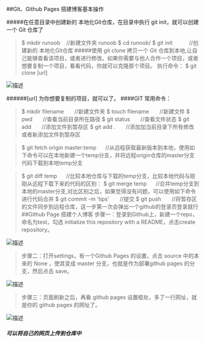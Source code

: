 ##Git、Github Pages 搭建博客基本操作

#####在任意目录中创建新的 本地化Git仓库，在目录中执行 git init，就可以创建一个 Git 仓库了
>$ mkdir runoob     &nbsp;&nbsp;&nbsp;//新建文件夹 runoob 
>$ cd runoob/
$ git init &nbsp;&nbsp;&nbsp;&nbsp;&nbsp;&nbsp;&nbsp;&nbsp;&nbsp;&nbsp;//创建新的 本地化Git仓库
#####使用 git clone 拷贝一个 Git 仓库到本地,让自己能够查看该项目，或者进行修改。如果你需要与他人合作一个项目，或者想要复制一个项目，看看代码，你就可以克隆那个项目。 执行命令：
>$ git clone [url]

![描述](http://images2015.cnblogs.com/blog/900740/201701/900740-20170120142541109-883961146.png "图片描述")

######[url] 为你想要复制的项目，就可以了。
####GIT 常用命令：
>$ mkdir filename   &nbsp;&nbsp;&nbsp;&nbsp;&nbsp;&nbsp;//新建文件夹
>$ touch filename     &nbsp;&nbsp;&nbsp;&nbsp;&nbsp;&nbsp;//新建文件
>$ pwd   &nbsp;&nbsp;&nbsp;&nbsp;&nbsp;&nbsp;//查看当前目录所在路径
>$ git status  &nbsp;&nbsp;&nbsp;&nbsp;&nbsp;&nbsp;//查看文件状态
>$ git add   &nbsp;&nbsp;&nbsp;&nbsp;&nbsp;&nbsp;//添加文件到暂存区
>$ git add . &nbsp;&nbsp;&nbsp;&nbsp;&nbsp;&nbsp;//添加加当前目录下所有修改或者新添加文件到暂存区

>$ git fetch origin master:temp&nbsp;&nbsp;&nbsp;&nbsp;&nbsp;&nbsp;//从远程获取最新版本到本地，使用如下命令可以在本地新建一个temp分支，并将远程origin仓库的master分支代码下载到本地temp分支


>$ git diff temp&nbsp;&nbsp;&nbsp;&nbsp;&nbsp;&nbsp;//比较本地仓库与下载的temp分支，比较本地代码与刚刚从远程下载下来的代码的区别：
>$ git merge temp&nbsp;&nbsp;&nbsp;&nbsp;&nbsp;&nbsp;//合并temp分支到本地的master分支,对比区别之后，如果觉得没有问题，可以使用如下命令进行代码合并
>$ git commit -m 'tips'   &nbsp;&nbsp;&nbsp;&nbsp;&nbsp;&nbsp;//提交
>$ git push  &nbsp;&nbsp;&nbsp;&nbsp;&nbsp;&nbsp;//将暂存区的文件同步到远程仓库，这一步第一次会弹出一个github的登录页登录就行
##Github Page 搭建个人博客
>步骤一：登录到Github上，新建一个repo，命名为test，勾选 initialize this repository with a README，点击create repository。

![描述](http://images2015.cnblogs.com/blog/903320/201603/903320-20160305134947346-1921005167.png "图片描述")
>步骤二：打开settings，有一个Github Pages 的设置，点击 source 中的本来的 None ，使其变成 master 分支，也就是作为部署github pages 的分支，然后点击 save。

![描述](http://images2015.cnblogs.com/blog/903320/201701/903320-20170115212404385-1979000093.png "图片描述")
>步骤三：页面刷新之后，再看 github pages 设置框处，多了一行网址，就是你的 github pages 的网址了。

![描述](http://images2015.cnblogs.com/blog/903320/201701/903320-20170115213630338-44375750.png "图片描述")

##### 可以将自己的网页上传到仓库中